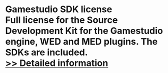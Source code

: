 # Gamestudio SDK license<br />Full license for the Source Development Kit for the Gamestudio engine, WED and MED plugins. The SDKs are included.<br />[>> Detailed information](https://secure.shareit.com/shareit/product.html?productid=300167852&affiliateid=200057808)